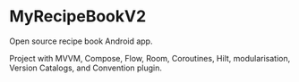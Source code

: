 # MyRecipeBookV2


Open source recipe book Android app.


Project with MVVM, Compose, Flow, Room, Coroutines, Hilt, modularisation, Version Catalogs, and Convention plugin.
